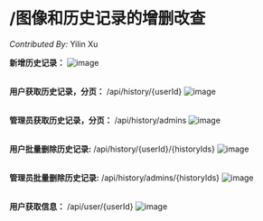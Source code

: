 # **/图像和历史记录的增删改查**

*Contributed By:*  Yilin Xu <br>

**新增历史记录：**
![image](https://github.com/user-attachments/assets/01f8ab05-fb08-4593-93c8-df7d0740aa6c)
<br><br>

**用户获取历史记录，分页：**
/api/history/{userId}
![image](https://github.com/user-attachments/assets/9b9b97bb-f972-4bb0-86ca-be9570bf9577)
<br><br>

**管理员获取历史记录，分页：**
/api/history/admins
![image](https://github.com/user-attachments/assets/98a6e692-1269-4aed-a956-db3a3e18599b)
<br><br>

**用户批量删除历史记录:**
/api/history/{userId}/{historyIds}
![image](https://github.com/user-attachments/assets/e9f05fb0-97f4-4b61-863c-24fae6947f32)
<br><br>


**管理员批量删除历史记录:**
/api/history/admins/{historyIds}
![image](https://github.com/user-attachments/assets/682dcc2d-985e-4656-b8c6-c74e4fce21bb)
<br><br>

**用户获取信息：**
/api/user/{userId}
![image](https://github.com/user-attachments/assets/b3a0d7f2-f80c-4558-a97a-33f43aececc7)











